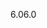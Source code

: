 <span data-ttu-id="3eeee-101">6.0</span><span class="sxs-lookup"><span data-stu-id="3eeee-101">6.0</span></span>